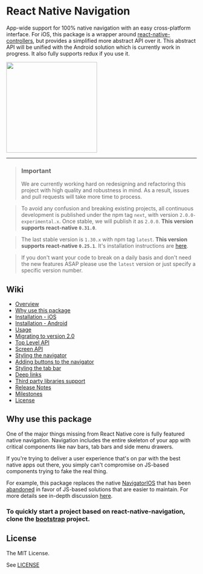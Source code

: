 # React Native Navigation

App-wide support for 100% native navigation with an easy cross-platform interface. For iOS, this package is a wrapper around [react-native-controllers](https://github.com/wix/react-native-controllers), but provides a simplified more abstract API over it. This abstract API will be unified with the Android solution which is currently work in progress. It also fully supports redux if you use it.

<img src="https://github.com/wix/react-native/blob/master/assets/themes/bootstrap-3/images/demo.gif?raw=true" width="240">

----

> ### Important
> We are currently working hard on redesigning and refactoring this project with high quality and robustness in mind. As a result, issues and pull requests will take more time to process. 

> To avoid any confusion and breaking existing projects, all continuous development is published under the npm tag `next`, with version `2.0.0-experimental.x`. Once stable, we will publish it as `2.0.0`. **This version supports react-native `0.31.0`**.

> The last stable version is `1.30.x` with npm tag `latest`. **This version supports react-native `0.25.1`**. It's installation instructions are [here](https://github.com/wix/react-native-navigation/blob/v1.x.x/README.md#installation---ios). 

>If you don't want your code to break on a daily basis and don't need the new features ASAP please use the `latest` version or just specify a specific version number.

## Wiki

* [Overview](https://github.com/wix/react-native-navigation/wiki)
* [Why use this package](https://github.com/wix/react-native-navigation/wiki#why-use-this-package)
* [Installation - iOS](https://github.com/wix/react-native-navigation/wiki/Installation---iOS#installation---ios)
* [Installation - Android](https://github.com/wix/react-native-navigation/wiki/Installation---Android)
* [Usage](https://github.com/wix/react-native-navigation/wiki/Usage)
* [Migrating to version 2.0](https://github.com/wix/react-native-navigation/wiki/Migrating-to-version-2.0)
* [Top Level API](https://github.com/wix/react-native-navigation/wiki/Top-Level-API)
* [Screen API](https://github.com/wix/react-native-navigation/wiki/Screen-API)
* [Styling the navigator](https://github.com/wix/react-native-navigation/wiki/Styling-the-navigator)
* [Adding buttons to the navigator](https://github.com/wix/react-native-navigation/wiki/Adding-buttons-to-the-navigator)
* [Styling the tab bar](https://github.com/wix/react-native-navigation/wiki/Styling-the-tab-bar)
* [Deep links](https://github.com/wix/react-native-navigation/wiki/Deep-links)
* [Third party libraries support](https://github.com/wix/react-native-navigation/wiki/Third-party-libraries-support)
* [Release Notes](https://github.com/wix/react-native-navigation/blob/master/CHANGELOG.md)
* [Milestones](https://github.com/wix/react-native-navigation/wiki/Milestones)
* [License](https://github.com/wix/react-native-navigation/wiki#license)

## Why use this package

One of the major things missing from React Native core is fully featured native navigation. Navigation includes the entire skeleton of your app with critical components like nav bars, tab bars and side menu drawers.

If you're trying to deliver a user experience that's on par with the best native apps out there, you simply can't compromise on JS-based components trying to fake the real thing.

For example, this package replaces the native [NavigatorIOS](https://facebook.github.io/react-native/docs/navigatorios.html) that has been [abandoned](https://facebook.github.io/react-native/docs/navigator-comparison.html) in favor of JS-based solutions that are easier to maintain. For more details see in-depth discussion [here](https://github.com/wix/react-native-controllers#why-do-we-need-this-package).


### To quickly start a project based on react-native-navigation, clone the [bootstrap](https://github.com/wix/react-native-navigation-bootstrap) project.

## License

The MIT License.

See [LICENSE](LICENSE)
